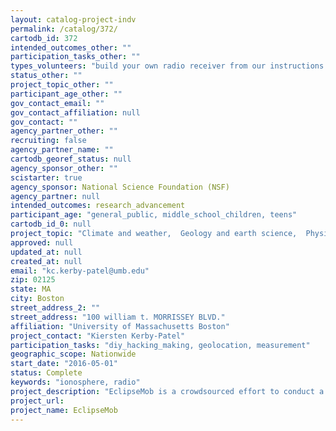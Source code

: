 ```yaml
---
layout: catalog-project-indv
permalink: /catalog/372/
cartodb_id: 372
intended_outcomes_other: ""
participation_tasks_other: ""
types_volunteers: "build your own radio receiver from our instructions and be part of our measurement campaign!"
status_other: ""
project_topic_other: ""
participant_age_other: ""
gov_contact_email: ""
gov_contact_affiliation: null
gov_contact: ""
agency_partner_other: ""
recruiting: false
agency_partner_name: ""
cartodb_georef_status: null
agency_sponsor_other: ""
scistarter: true
agency_sponsor: National Science Foundation (NSF)
agency_partner: null
intended_outcomes: research_advancement
participant_age: "general_public, middle_school_children, teens"
cartodb_id_0: null
project_topic: "Climate and weather,  Geology and earth science,  Physics"
approved: null
updated_at: null
created_at: null
email: "kc.kerby-patel@umb.edu"
zip: 02125
state: MA
city: Boston
street_address_2: ""
street_address: "100 william t. MORRISSEY BLVD."
affiliation: "University of Massachusetts Boston"
project_contact: "Kiersten Kerby-Patel"
participation_tasks: "diy_hacking_making, geolocation, measurement"
geographic_scope: Nationwide
start_date: "2016-05-01"
status: Complete
keywords: "ionosphere, radio"
project_description: "EclipseMob is a crowdsourced effort to conduct a geographically distributed measurement of low-frequency radio wave propagation during the August 2017 solar eclipse."
project_url: 
project_name: EclipseMob
---
```


